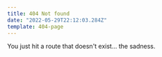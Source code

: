 ```yaml
---
title: 404 Not found
date: "2022-05-29T22:12:03.284Z"
template: 404-page
---
```


You just hit a route that doesn't exist... the sadness.
